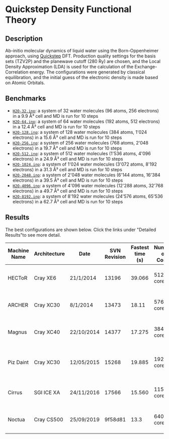 # Quickstep Density Functional Theory

## Description

Ab-initio molecular dynamics of liquid water using the Born-Oppenheimer approach, using [Quickstep](https://www.cp2k.org/quickstep) DFT. Production quality settings for the basis sets (TZV2P) and the planewave cutoff (280 Ry) are chosen, and the Local Density Approximation (LDA) is used for the calculation of the Exchange-Correlation energy. The configurations were generated by classical equilibration, and the initial guess of the electronic density is made based on Atomic Orbitals.

## Benchmarks

- [`H2O-32.inp`](H2O-32.inp): a system of 32 water molecules (96 atoms, 256 electrons) in a 9.9 Å³ cell and MD is run for 10 steps
- [`H2O-64.inp`](H2O-64.inp): a system of 64 water molecules (192 atoms, 512 electrons) in a 12.4 Å³ cell and MD is run for 10 steps
- [`H2O-128.inp`](H2O-128.inp): a system of 128 water molecules (384 atoms, 1'024 electrons) in a 15.6 Å³ cell and MD is run for 10 steps
- [`H2O-256.inp`](`H2O-256.inp`): a system of 256 water molecules (768 atoms, 2'048 electrons) in a 19.7 Å³ cell and MD is run for 10 steps
- [`H2O-512.inp`](`H2O-512.inp`): a system of 512 water molecules (1'536 atoms, 4'096 electrons) in a 24.9 Å³ cell and MD is run for 10 steps
- [`H2O-1024.inp`](`H2O-1024.inp`): a system of 1'024 water molecules (3'072 atoms, 8'192 electrons) in a 31.3 Å³ cell and MD is run for 10 steps
- [`H2O-2048.inp`](`H2O-2048.inp`): a system of 2'048 water molecules (6'144 atoms, 16'384 electrons) in a 39.5 Å³ cell and MD is run for 10 steps
- [`H2O-4096.inp`](`H2O-4096.inp`): a system of 4'096 water molecules (12'288 atoms, 32'768 electrons) in a 49.7 Å³ cell and MD is run for 10 steps
- [`H2O-8192.inp`](`H2O-8192.inp`): a system of 8'192 water molecules (24'576 atoms, 65'536 electrons) in a 62.7 Å³ cell and MD is run for 10 steps


## Results

The best configurations are shown below. Click the links under "Detailed Results"to see more detail.

| Machine Name | Architecture | Date       | SVN Revision | Fastest time (s) | Number of Cores | Number of Threads                 | Detailed Results |
| ------------ | ------------ | ---------- | ------------ | ---------------- | --------------- | --------------------------------- | ---------------- |
| HECToR	   | Cray XE6     | 21/1/2014  | 13196        | 39.066           | 512 cores       | 2 OMP threads per MPI task	       | [hector-h2o-64](https://www.cp2k.org/performance:hector-h2o-64) |
| ARCHER	   | Cray XC30    | 8/1/2014   | 13473        | 18.11            | 576 cores       | 1 OMP thread per MPI task	       | [archer-h2o-64](https://www.cp2k.org/performance:archer-h2o-64) |
| Magnus	   | Cray XC40    | 22/10/2014 | 14377        | 17.275           | 384 cores       | 1 OMP thread per MPI task	       | [magnus-h2o-64](https://www.cp2k.org/performance:magnus-h2o-64) |
| Piz Daint	   | Cray XC30    | 12/05/2015 | 15268        | 19.885           | 192 cores       | 1 OMP thread per MPI task, no GPU | [piz-daint-h2o-64](https://www.cp2k.org/performance:piz-daint-h2o-64) |
| Cirrus	   | SGI ICE XA	  | 24/11/2016 | 17566        | 15.560           | 1152 cores      | 9 OMP threads per MPI task	       | [cirrus-h2o-64](https://www.cp2k.org/performance:cirrus-h2o-64) |
| Noctua	   | Cray CS500	  | 25/09/2019 | 9f58d81      | 13.3             | 640 cores       | 10 OMP thread per MPI task	       | [noctua-h2o-64](https://www.cp2k.org/performance:noctua-h2o-64) |

